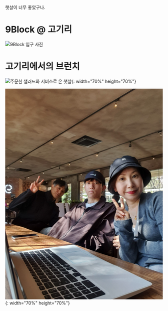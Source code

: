 
햇살이 너무 좋았구나.

# 9Block @ 고기리   
![9Block 입구 사진](https://search.pstatic.net/common/?src=https%3A%2F%2Fldb-phinf.pstatic.net%2F20200520_5%2F15899417000062YtHG_JPEG%2FuGvMpN6A_5IygJINfq7uHS69.jpg)

# 고기리에서의 브런치
![주문한 샐러드와 서비스로 온 햇살](https://github.com/Yunjong-Lee/WiKi/assets/54181684/405492d1-5542-4c68-b597-406c204e3fa4){: width="70%" height="70%"}  


![](images/20240414_9Block_고기리_IMG_0297.jpeg){: width="70%" height="70%"}
